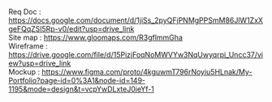 Req Doc : https://docs.google.com/document/d/1jiSs_2pyQFjPNMgPPSmM86JlW1ZxXgeFQqZSl5Rp-v0/edit?usp=drive_link<br>
Site map : https://www.gloomaps.com/R3gflmmGha<br>
Wireframe : https://drive.google.com/file/d/15PizjFoqNoMWVYw3NqUwyqrpi_Uncc37/view?usp=drive_link<br>
Mockup : https://www.figma.com/proto/4kguwmT796rNoyiu5HLnak/My-Portfolio?page-id=0%3A1&node-id=149-1195&mode=design&t=vcpYwDLxteJ0ieYf-1<br>
